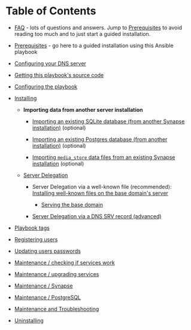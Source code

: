 # Table of Contents

- [FAQ](faq.md) - lots of questions and answers. Jump to [Prerequisites](prerequisites.md) to avoid reading too much and to just start a guided installation.

- [Prerequisites](prerequisites.md) - go here to a guided installation using this Ansible playbook

- [Configuring your DNS server](configuring-dns.md)

- [Getting this playbook's source code](getting-the-playbook.md)

- [Configuring the playbook](configuring-playbook.md)

- [Installing](installing.md)

  - **Importing data from another server installation**

    - [Importing an existing SQLite database (from another Synapse installation)](importing-synapse-sqlite.md) (optional)

    - [Importing an existing Postgres database (from another installation)](importing-postgres.md) (optional)

    - [Importing `media_store` data files from an existing Synapse installation](importing-synapse-media-store.md) (optional)

  - [Server Delegation](howto-server-delegation.md)

    - Server Delegation via a well-known file (recommended): [Installing well-known files on the base domain's server](configuring-well-known.md#installing-well-known-files-on-the-base-domain-s-server)

      - [Serving the base domain](configuring-playbook-base-domain-serving.md)

    - [Server Delegation via a DNS SRV record (advanced)](howto-srv-server-delegation.md)

- [Playbook tags](playbook-tags.md)

- [Registering users](registering-users.md)

- [Updating users passwords](updating-users-passwords.md)

- [Maintenance / checking if services work](maintenance-checking-services.md)

- [Maintenance / upgrading services](maintenance-upgrading-services.md)

- [Maintenance / Synapse](maintenance-synapse.md)

- [Maintenance / PostgreSQL](maintenance-postgres.md)

- [Maintenance and Troubleshooting](maintenance-and-troubleshooting.md)

- [Uninstalling](uninstalling.md)
